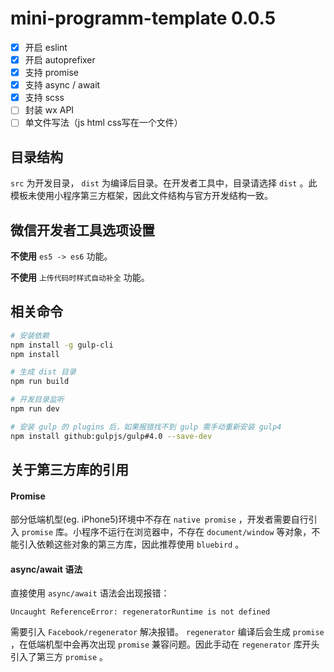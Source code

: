 # mini-programm-template 0.0.5

- [x] 开启 eslint
- [x] 开启 autoprefixer
- [x] 支持 promise
- [x] 支持 async / await
- [x] 支持 scss
- [ ] 封装 wx API
- [ ] 单文件写法（js html css写在一个文件）

## 目录结构

 `src` 为开发目录， `dist` 为编译后目录。在开发者工具中，目录请选择 `dist` 。此模板未使用小程序第三方框架，因此文件结构与官方开发结构一致。

## 微信开发者工具选项设置

**不使用** `es5 -> es6` 功能。

**不使用** `上传代码时样式自动补全` 功能。

## 相关命令

```bash
# 安装依赖
npm install -g gulp-cli
npm install

# 生成 dist 目录
npm run build

# 开发目录监听
npm run dev

# 安装 gulp 的 plugins 后，如果报错找不到 gulp 需手动重新安装 gulp4
npm install github:gulpjs/gulp#4.0 --save-dev
```

## 关于第三方库的引用

#### Promise

部分低端机型(eg. iPhone5)环境中不存在 `native promise` ，开发者需要自行引入 `promise` 库。小程序不运行在浏览器中，不存在 `document/window` 等对象，不能引入依赖这些对象的第三方库，因此推荐使用 `bluebird` 。

#### async/await 语法

直接使用 `async/await` 语法会出现报错：
```
Uncaught ReferenceError: regeneratorRuntime is not defined
```
需要引入 `Facebook/regenerator` 解决报错。 `regenerator` 编译后会生成 `promise` ，在低端机型中会再次出现 `promise` 兼容问题。因此手动在 `regenerator` 库开头引入了第三方 `promise` 。
